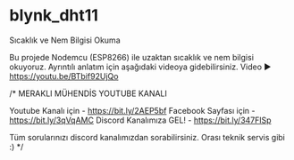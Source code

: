 # blynk_dht11
Sıcaklık ve Nem Bilgisi Okuma

Bu projede Nodemcu (ESP8266) ile uzaktan sıcaklık ve nem bilgisi okuyoruz. Ayrıntılı anlatım için aşağıdaki videoya gidebilirsiniz.
Video ► https://youtu.be/BTbif92UjQo

/*
  MERAKLI MÜHENDİS YOUTUBE KANALI
  
  Youtube Kanalı için - https://bit.ly/2AEP5bf
  Facebook Sayfası için - https://bit.ly/3qVqAMC
  Discord Kanalımıza GEL!  - https://bit.ly/347FlSp
  
  Tüm sorularınızı discord kanalımızdan sorabilirsiniz. Orası teknik servis gibi :)
*/
